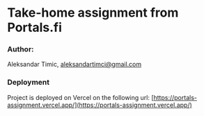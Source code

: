 # Take-home assignment from Portals.fi
### Author: 
Aleksandar Timic, aleksandartimci@gmail.com

### Deployment
Project is deployed on Vercel on the following url: [https://portals-assignment.vercel.app/](https://portals-assignment.vercel.app/)